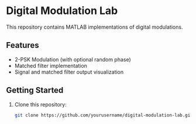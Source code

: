 # Digital Modulation Lab

This repository contains MATLAB implementations of digital modulations.

## Features

- 2-PSK Modulation (with optional random phase)
- Matched filter implementation
- Signal and matched filter output visualization

## Getting Started

1. Clone this repository:
   ```bash
   git clone https://github.com/yourusername/digital-modulation-lab.git
